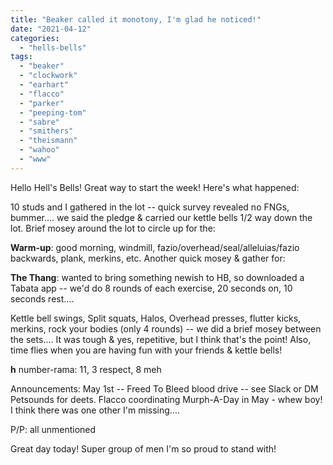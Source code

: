 ```yaml
---
title: "Beaker called it monotony, I'm glad he noticed!"
date: "2021-04-12"
categories: 
  - "hells-bells"
tags: 
  - "beaker"
  - "clockwork"
  - "earhart"
  - "flacco"
  - "parker"
  - "peeping-tom"
  - "sabre"
  - "smithers"
  - "theismann"
  - "wahoo"
  - "www"
---
```


Hello Hell's Bells! Great way to start the week! Here's what happened:

10 studs and I gathered in the lot -- quick survey revealed no FNGs, bummer.... we said the pledge & carried our kettle bells 1/2 way down the lot. Brief mosey around the lot to circle up for the:

**Warm-up**: good morning, windmill, fazio/overhead/seal/alleluias/fazio backwards, plank, merkins, etc. Another quick mosey & gather for:

**The Thang**: wanted to bring something newish to HB, so downloaded a Tabata app -- we'd do 8 rounds of each exercise, 20 seconds on, 10 seconds rest....

Kettle bell swings, Split squats, Halos, Overhead presses, flutter kicks, merkins, rock your bodies (only 4 rounds) -- we did a brief mosey between the sets.... It was tough & yes, repetitive, but I think that's the point! Also, time flies when you are having fun with your friends & kettle bells!

**h** number-rama: 11, 3 respect, 8 meh

Announcements: May 1st -- Freed To Bleed blood drive -- see Slack or DM Petsounds for deets. Flacco coordinating Murph-A-Day in May - whew boy! I think there was one other I'm missing....

P/P: all unmentioned

Great day today! Super group of men I'm so proud to stand with!
